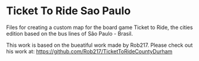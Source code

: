 # Ticket To Ride Sao Paulo
Files for creating a custom map for the board game Ticket to Ride, the cities edition based on the bus lines of São Paulo - Brasil.

This work is based on the bueatiful work made by Rob217.
Please check out his work at: https://github.com/Rob217/TicketToRideCountyDurham
